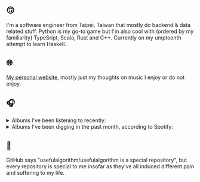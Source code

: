 ## 🙃

I'm a software engineer from Taipei, Taiwan that mostly do backend & data related stuff. Python is my go-to game but I'm also cool with (ordered by my familiarity) TypeSript, Scala, Rust and C++. Currently on my umpteenth attempt to learn Haskell.

## 🌐

[My personal website](https://usefulalgorithm.github.io/), mostly just my thoughts on music I enjoy or do not enjoy.

## 🎧

<details>
<summary>Albums I've been listening to recently:</summary>

- _Gift Songs_, by Jefre Cantu-Ledesma
- _A Primer of Holy Words_, by Thou
- _IOX_, by LA Timpa
- _Genuine Dexterity_, by Kenny Segal, K-The-I???
- _Pruning_, by Memotone
- _(What's The Story) Morning Glory? [Remastered]_, by Oasis
- _Romance in the Age of Adaptive Feedback_, by Unspecified Enemies
- _THE BOOK 2_, by YOASOBI
- _THE BOOK_, by YOASOBI
- _歪曲_, by Shing02
- _Orange Barrel Action_, by Theo Parrish

</details>

<details>
<summary>Albums I've been digging in the past month, according to Spotify:</summary>

- _Only Good Dreams for Me_, by Zaumne
- _第八作品集『無題』_, by downy
- _如果每天都可以 happy happy 誰想要sad:＊- 合作的秘密_, by 陳嫺靜
- _End of the Middle_, by Richard Dawson
- _Genuine Dexterity_, by Kenny Segal, K-The-I???
- _Gift Songs_, by Jefre Cantu-Ledesma
- _Halo On The Inside_, by Circuit des Yeux
- _Decide Which Way The Eyes Are Looking_, by Lina Tullgren
- _This Is the Album of a Band Called Adebisi Shank_, by Adebisi Shank
- _(What's The Story) Morning Glory? [Remastered]_, by Oasis
- _Cowards_, by Squid
- _Dead Channel Sky_, by clipping.
- _Exivious_, by Exivious

</details>

## 💬

GitHub says "usefulalgorithm/usefulalgorithm is a special repository", but every repository is special to me insofar as they've all induced different pain and suffering to my life.